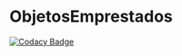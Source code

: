 # ObjetosEmprestados

[![Codacy Badge](https://api.codacy.com/project/badge/Grade/68b37b189a9c44f4be6c7f83dbebb29e)](https://app.codacy.com/app/alexandredaiki/ObjetosEmprestados?utm_source=github.com&utm_medium=referral&utm_content=alexandredaiki/ObjetosEmprestados&utm_campaign=Badge_Grade_Dashboard)